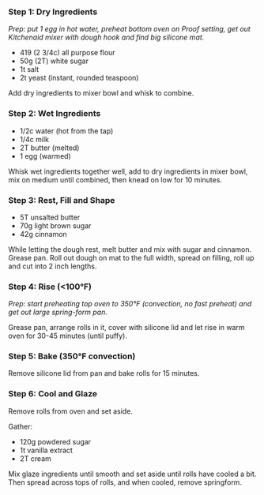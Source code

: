 ### Step 1: Dry Ingredients

*Prep: put 1 egg in hot water, preheat bottom oven on Proof setting, get out Kitchenaid mixer with dough hook and find big silicone mat.*

- 419 (2 3/4c) all purpose flour
- 50g (2T) white sugar
- 1t salt
- 2t yeast (instant, rounded teaspoon)

Add dry ingredients to mixer bowl and whisk to combine.

### Step 2: Wet Ingredients

- 1/2c water (hot from the tap)
- 1/4c milk
- 2T butter (melted)
- 1 egg (warmed)

Whisk wet ingredients together well, add to dry ingredients in mixer bowl, mix on medium until combined, then knead on low for 10 minutes.

### Step 3: Rest, Fill and Shape

- 5T unsalted butter
- 70g light brown sugar
- 42g cinnamon

While letting the dough rest, melt butter and mix with sugar and cinnamon. Grease pan. Roll out dough on mat to the full width, spread on filling, 
roll up and cut into 2 inch lengths.

### Step 4: Rise (<100°F)

*Prep: start preheating top oven to 350°F (convection, no fast preheat) and get out large spring-form pan.*

Grease pan, arrange rolls in it, cover with silicone lid and let rise in warm oven for 30-45 minutes (until puffy).

### Step 5: Bake (350°F convection)

Remove silicone lid from pan and bake rolls for 15 minutes.

### Step 6: Cool and Glaze

Remove rolls from oven and set aside.

Gather:
- 120g powdered sugar
- 1t vanilla extract
- 2T cream

Mix glaze ingredients until smooth and set aside until rolls have cooled a bit. Then spread across tops of rolls, and when cooled, remove springform.


